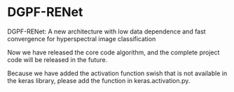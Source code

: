 # DGPF-RENet
DGPF-RENet: A new architecture with low data dependence and fast convergence for hyperspectral image classification

Now we have released the core code algorithm, and the complete project code will be released in the future.

Because we have added the activation function swish that is not available in the keras library, please add the function in keras.activation.py.
